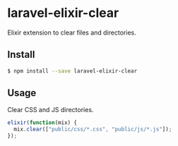 # laravel-elixir-clear

Elixir extension to clear files and directories.

## Install

```bash
$ npm install --save laravel-elixir-clear
```

## Usage

Clear CSS and JS directories.

```js
elixir(function(mix) {
  mix.clear(["public/css/*.css", "public/js/*.js"]);
});
```
